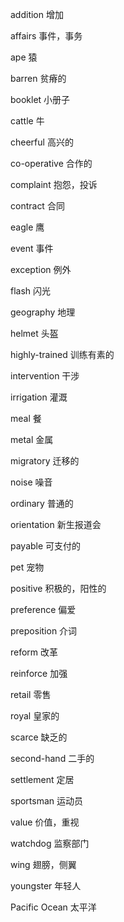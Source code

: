 addition        增加

affairs         事件，事务

ape             猿

barren          贫瘠的

booklet         小册子

cattle          牛

cheerful        高兴的

co-operative    合作的

complaint       抱怨，投诉

contract        合同

eagle           鹰

event           事件

exception       例外

flash           闪光

geography       地理

helmet          头盔

highly-trained  训练有素的

intervention    干涉

irrigation      灌溉

meal            餐

metal           金属

migratory       迁移的

noise           噪音

ordinary        普通的

orientation     新生报道会

payable         可支付的

pet             宠物

positive        积极的，阳性的

preference      偏爱

preposition     介词

reform          改革

reinforce       加强

retail          零售

royal           皇家的

scarce          缺乏的

second-hand     二手的

settlement      定居

sportsman       运动员

value           价值，重视

watchdog        监察部门

wing            翅膀，侧翼

youngster       年轻人

Pacific Ocean   太平洋

